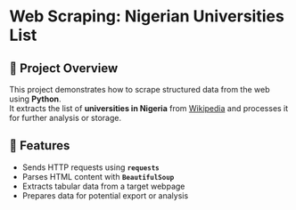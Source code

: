 # Web Scraping: Nigerian Universities List

## 📌 Project Overview
This project demonstrates how to scrape structured data from the web using **Python**.  
It extracts the list of **universities in Nigeria** from [Wikipedia](https://en.wikipedia.org/wiki/List_of_universities_in_Nigeria) and processes it for further analysis or storage.

## 🚀 Features
- Sends HTTP requests using **`requests`**
- Parses HTML content with **`BeautifulSoup`**
- Extracts tabular data from a target webpage
- Prepares data for potential export or analysis


